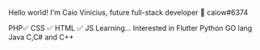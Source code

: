 Hello world! I'm Caio Vinicius, future full-stack developer 👋
caiow#6374

PHP✅ CSS ✅ HTML ✅ 
JS Learning...
Interested in 
Flutter
Python
GO lang
Java
C,C# and C++
